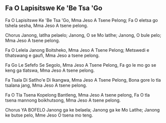 ## Fa O Lapisitswe Ke 'Be Tsa 'Go

Fa O Lapisitswe Ke 'Be Tsa 'Go, Mma Jeso A Tsene Pelong;
Fa O eletsa go tshela sesha, Mma Jeso A tsene pelong.

Chorus
Janong, latlha pelaelo; Janong, O se Mo latlhe;
Janong, O bule pelo; Mma Jeso A tsene pelong.

Fa O Lelela Janong Boitsheko, Mma Jeso A Tsene Pelong;
Metswedi e tlhatswang e gaufi, Mma Jeso a tsene pelong.

Fa Go Le Sefefo Se Segolo, Mma Jeso A Tsene Pelong,
Fa go le mo go se keng ga tlatswa,
Mma Jeso A tsene pelong.

Fa Tsala Di Satlho'e Di Ikangwa, Mma Jeso A Tsene Pelong,
Bona gore lo tla tsalana jang, Mma Jeso A tsene pelong.

Fa O Tla Tsena Kopelong Bantleng,
Mma Jeso A tsene pelong,
Fa O tla tsena mannong boikhutsong,
Mma Jeso A tsene pelong.

Chorus
YA BOFELO
Janong ga ke belaela; Janong ga ke Mo Latlhe;
Janong ke butse pelo, Mme Jeso O tsena mo teng.
